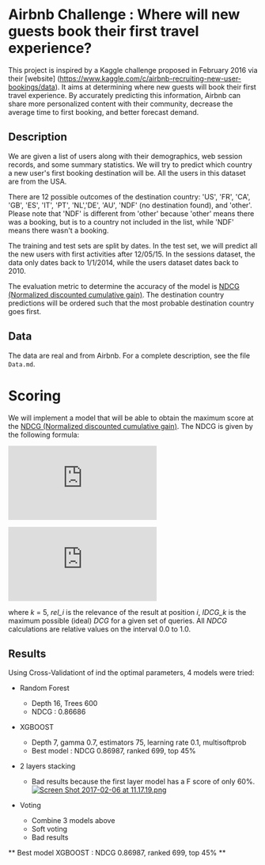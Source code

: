# Airbnb Challenge : Where will new guests book their first travel experience?

This project is inspired by a Kaggle challenge proposed in February 2016 via their [website] (https://www.kaggle.com/c/airbnb-recruiting-new-user-bookings/data).
It aims at determining where new guests will book their first travel experience.
By accurately predicting this information, Airbnb can share more personalized content with their community, decrease the average time to first booking, and better forecast demand.


## Description

We are given a list of users along with their demographics, web session records, and some summary statistics. We will try to predict which country a new user's first booking destination will be. All the users in this dataset are from the USA.

There are 12 possible outcomes of the destination country: 'US', 'FR', 'CA', 'GB', 'ES', 'IT', 'PT', 'NL','DE', 'AU', 'NDF' (no destination found), and 'other'. Please note that 'NDF' is different from 'other' because 'other' means there was a booking, but is to a country not included in the list, while 'NDF' means there wasn't a booking.

The training and test sets are split by dates. In the test set, we will predict all the new users with first activities after 12/05/15. In the sessions dataset, the data only dates back to 1/1/2014, while the users dataset dates back to 2010.

The evaluation metric to determine the accuracy of the model is  [NDCG (Normalized discounted cumulative gain)](https://www.kaggle.com/wiki/NormalizedDiscountedCumulativeGain). The destination country predictions will be ordered such that the most probable destination country goes first.


## Data
The data are real and from Airbnb. For a complete description, see the file `Data.md`.

# Scoring
We will implement a model that will be able to obtain the maximum score at the  [NDCG (Normalized discounted cumulative gain)](https://www.kaggle.com/wiki/NormalizedDiscountedCumulativeGain). The NDCG is given by the following formula:

![equation](http://latex.codecogs.com/gif.latex?DCG_k%3D%5Csum_%7Bi%3D1%7D%5Ek%5Cfrac%7B2%5E%7Brel_i%7D-1%7D%7B%5Clog_2%7B%5Cleft%28i+1%5Cright%29%7D%7D)

![equation](http://latex.codecogs.com/gif.latex?nDCG_k%3D%5Cfrac%7BDCG_k%7D%7BIDCG_k%7D)

where *k* = 5, *rel_i* is the relevance of the result at position  *i*, *IDCG_k* is the maximum possible (ideal) *DCG* for a given set of queries. All *NDCG* calculations are relative values on the interval 0.0 to 1.0.


## Results

Using Cross-Validationt of ind the optimal parameters, 4 models were tried:
- Random Forest
  - Depth 16, Trees 600
  - NDCG : 0.86686
- XGBOOST
  - Depth 7, gamma 0.7, estimators 75, learning rate 0.1, multisoftprob
  - Best model : NDCG 0.86987, ranked 699, top 45%
- 2 layers stacking
  - Bad results because the first layer model has a F score of only 60%.
[![Screen Shot 2017-02-06 at 11.17.19.png](https://s27.postimg.org/j1iec25mr/Screen_Shot_2017_02_06_at_11_17_19.png)](https://postimg.org/image/wv6r13y7z/)
  
- Voting
  - Combine 3 models above
  - Soft voting
  - Bad results


** Best model XGBOOST : NDCG 0.86987, ranked 699, top 45% **
